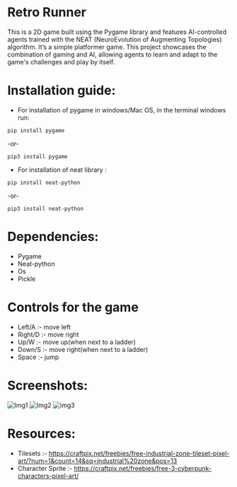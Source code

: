 # Retro Runner

This is a 2D game built using the Pygame library and features AI-controlled agents trained with the NEAT (NeuroEvolution of Augmenting Topologies) algorithm. It’s a simple platformer game. This project showcases the combination of gaming and AI, allowing agents to learn and adapt to the game's challenges and play by itself.

# Installation guide:

- For installation of pygame in windows/Mac OS, in the terminal 
windows run:
```
pip install pygame 
```
-or-
```
pip3 install pygame
```

- For installation  of neat library : 
```
pip install neat-python
```
-or-
```
pip3 install neat-python
```

# Dependencies:

- Pygame
- Neat-python
- Os
- Pickle

# Controls for the game 

- Left/A :- move left 
- Right/D :- move right
- Up/W :- move up(when next to a ladder)
- Down/S :- move right(when next to a ladder)
- Space :- jump

# Screenshots:

![Img1](https://drive.google.com/uc?export=view&id=1Mq8CU7_Fm5XAG4g63e1ggKLJUKSHwNVv)
![Img2](https://drive.google.com/uc?export=view&id=14XjhA_yQFW4h3vQTAX6pVGsmfBzWDkm0)
![img3](https://drive.google.com/uc?export=view&id=1ODPlexwA5RApS5i3jGjE83jNP9yDe6lF)

# Resources:
- Tilesets :- https://craftpix.net/freebies/free-industrial-zone-tileset-pixel-art/?num=1&count=14&sq=industrial%20zone&pos=13
- Character Sprite :- https://craftpix.net/freebies/free-3-cyberpunk-characters-pixel-art/
